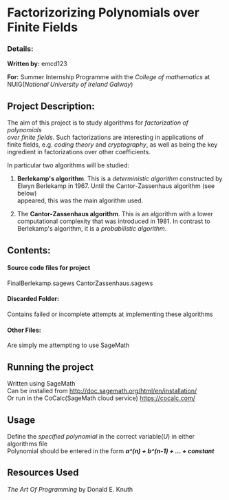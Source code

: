 # Factorizorizing Polynomials over Finite Fields 

### Details:

**Written by:** emcd123

**For:** Summer Internship Programme with the *College of mathematics* at NUIG(*National University of Ireland Galway*)

## Project Description: 

The aim of this project is to study algorithms for *factorization of polynomials  
over finite fields*. Such factorizations are interesting in applications of  
finite fields, e.g. *coding theory* and *cryptography*, as well as being the key  
ingredient in factorizations over other coefficients.  

In particular two algorithms will be studied:  

1. **Berlekamp's algorithm**. This is a *deterministic algorithm* constructed by  
Elwyn Berlekamp in 1967. Until the Cantor-Zassenhaus algorithm (see below)  
appeared, this was the main algorithm used.  

2. The **Cantor-Zassenhaus algorithm**. This is an algorithm with a lower  
computational complexity that was introduced in 1981. In contrast to  
Berlekamp's algorithm, it is a *probabilistic algorithm*.  


## Contents: 

#### Source code files for project
FinalBerlekamp.sagews
CantorZassenhaus.sagews

#### Discarded Folder: 

Contains failed or incomplete attempts at implementing these algorithms

#### Other Files: 

Are simply me attempting to use SageMath 


## Running the project

Written using SageMath  
Can be installed from http://doc.sagemath.org/html/en/installation/  
Or run in the CoCalc(SageMath cloud service) https://cocalc.com/

## Usage

Define the *specified polynomial* in the correct variable(*U*) in either algorithms file  
Polynomial should be entered in the form **_a^(n) + b^(n-1) + ... + constant_**

## Resources Used

*The Art Of Programming* by Donald E. Knuth


